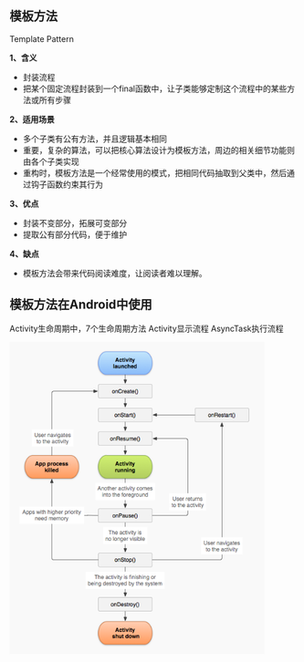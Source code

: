 ## 模板方法
Template Pattern

**1、含义**
- 封装流程
- 把某个固定流程封装到一个final函数中，让子类能够定制这个流程中的某些方法或所有步骤

**2、适用场景**
- 多个子类有公有方法，并且逻辑基本相同
- 重要，复杂的算法，可以把核心算法设计为模板方法，周边的相关细节功能则由各个子类实现
- 重构时，模板方法是一个经常使用的模式，把相同代码抽取到父类中，然后通过钩子函数约束其行为

**3、优点**
- 封装不变部分，拓展可变部分
- 提取公有部分代码，便于维护

**4、缺点**
- 模板方法会带来代码阅读难度，让阅读者难以理解。

## 模板方法在Android中使用

Activity生命周期中，7个生命周期方法
Activity显示流程
AsyncTask执行流程

<img src="../../img/Template.png" style="zoom: 80%;" />
